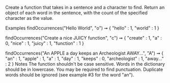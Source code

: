 Create a function that takes in a sentence and a character to find. Return an object of each word in the sentence, with the count of the specified character as the value.

Examples
findOccurrences("Hello World", "o") ➞ {
  "hello" : 1,
  "world" : 1
}

findOccurrences("Create a nice JUICY function", "c") ➞  {
  "create" : 1,
  "a" : 0,
  "nice" : 1,
  "juicy" : 1,
  "function" : 1
}

findOccurrences("An APPLE a day keeps an Archeologist AWAY...", "A") ➞ {
  "an" : 1,
  "apple" : 1,
  "a" : 1,
  "day" : 1,
  "keeps" : 0,
  "archeologist" : 1,
  "away..." : 2
}
Notes
The function shouldn't be case sensitive.
Words in the dictionary should be in lowercase.
You may be required to find punctuation.
Duplicate words should be ignored (see example #3 for the word "an").